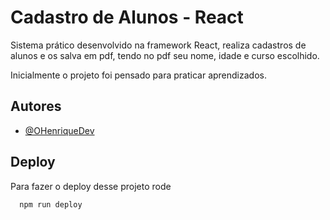 # Cadastro de Alunos - React 

Sistema prático desenvolvido na framework React, realiza cadastros de alunos e os salva em pdf, tendo no pdf seu nome, idade e curso escolhido.

Inicialmente o projeto foi pensado para praticar aprendizados.
## Autores

- [@OHenriqueDev](https://github.com/OHenriqueDev/Cadastro-Aluno-React)



## Deploy

Para fazer o deploy desse projeto rode

```bash
  npm run deploy
```

